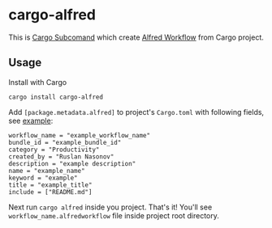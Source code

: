 # cargo-alfred

This is [Cargo Subcomand](https://github.com/rust-lang/cargo/wiki/Third-party-cargo-subcommands) which create [Alfred Workflow](https://www.alfredapp.com/workflows/) from Cargo project.

## Usage

Install with Cargo

`cargo install cargo-alfred`

Add `[package.metadata.alfred]` to project's `Cargo.toml` with following fields, see [example](https://github.com/rusnasonov/cargo-alfred/tree/master/example):

```
workflow_name = "example_workflow_name"
bundle_id = "example_bundle_id"
category = "Productivity"
created_by = "Ruslan Nasonov"
description = "example description"
name = "example_name"
keyword = "example"
title = "example_title"
include = ["README.md"]
```

Next run `cargo alfred` inside you project. That's it! You'll see `workflow_name.alfredworkflow` file inside project root directory.
